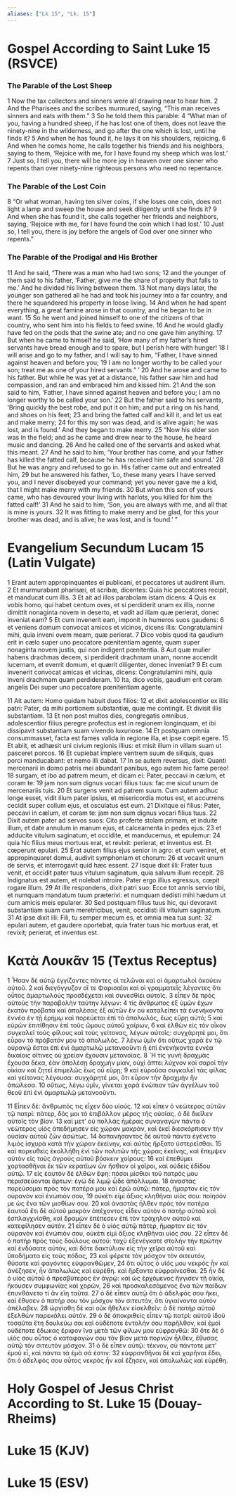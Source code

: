 ```yaml
---
aliases: ["Lk 15", "Lk. 15"]
---
```



# Gospel According to Saint Luke 15 (RSVCE)

### The Parable of the Lost Sheep
1 Now the tax collectors and sinners were all drawing near to hear him.
2 And the Pharisees and the scribes murmured, saying, “This man receives sinners and eats with them.”
3 So he told them this parable:
4 “What man of you, having a hundred sheep, if he has lost one of them, does not leave the ninety-nine in the wilderness, and go after the one which is lost, until he finds it?
5 And when he has found it, he lays it on his shoulders, rejoicing.
6 And when he comes home, he calls together his friends and his neighbors, saying to them, ‘Rejoice with me, for I have found my sheep which was lost.’
7 Just so, I tell you, there will be more joy in heaven over one sinner who repents than over ninety-nine righteous persons who need no repentance.
### The Parable of the Lost Coin
8 “Or what woman, having ten silver coins, if she loses one coin, does not light a lamp and sweep the house and seek diligently until she finds it?
9 And when she has found it, she calls together her friends and neighbors, saying, ‘Rejoice with me, for I have found the coin which I had lost.’
10 Just so, I tell you, there is joy before the angels of God over one sinner who repents.”
### The Parable of the Prodigal and His Brother
11 And he said, “There was a man who had two sons;
12 and the younger of them said to his father, ‘Father, give me the share of property that falls to me.’ And he divided his living between them.
13 Not many days later, the younger son gathered all he had and took his journey into a far country, and there he squandered his property in loose living.
14 And when he had spent everything, a great famine arose in that country, and he began to be in want.
15 So he went and joined himself to one of the citizens of that country, who sent him into his fields to feed swine.
16 And he would gladly have fed on the pods that the swine ate; and no one gave him anything.
17 But when he came to himself he said, ‘How many of my father’s hired servants have bread enough and to spare, but I perish here with hunger!
18 I will arise and go to my father, and I will say to him, “Father, I have sinned against heaven and before you;
19 I am no longer worthy to be called your son; treat me as one of your hired servants.” ’
20 And he arose and came to his father. But while he was yet at a distance, his father saw him and had compassion, and ran and embraced him and kissed him.
21 And the son said to him, ‘Father, I have sinned against heaven and before you; I am no longer worthy to be called your son.’
22 But the father said to his servants, ‘Bring quickly the best robe, and put it on him; and put a ring on his hand, and shoes on his feet;
23 and bring the fatted calf and kill it, and let us eat and make merry;
24 for this my son was dead, and is alive again; he was lost, and is found.’ And they began to make merry.
25 “Now his elder son was in the field; and as he came and drew near to the house, he heard music and dancing.
26 And he called one of the servants and asked what this meant.
27 And he said to him, ‘Your brother has come, and your father has killed the fatted calf, because he has received him safe and sound.’
28 But he was angry and refused to go in. His father came out and entreated him,
29 but he answered his father, ‘Lo, these many years I have served you, and I never disobeyed your command; yet you never gave me a kid, that I might make merry with my friends.
30 But when this son of yours came, who has devoured your living with harlots, you killed for him the fatted calf!’
31 And he said to him, ‘Son, you are always with me, and all that is mine is yours.
32 It was fitting to make merry and be glad, for this your brother was dead, and is alive; he was lost, and is found.’ ”


# Evangelium Secundum Lucam 15 (Latin Vulgate)

1 Erant autem appropinquantes ei publicani, et peccatores ut audirent illum.
2 Et murmurabant pharisæi, et scribæ, dicentes: Quia hic peccatores recipit, et manducat cum illis.
3 Et ait ad illos parabolam istam dicens:
4 Quis ex vobis homo, qui habet centum oves, et si perdiderit unam ex illis, nonne dimittit nonaginta novem in deserto, et vadit ad illam quæ perierat, donec inveniat eam?
5 Et cum invenerit eam, imponit in humeros suos gaudens:
6 et veniens domum convocat amicos et vicinos, dicens illis: Congratulamini mihi, quia inveni ovem meam, quæ perierat.
7 Dico vobis quod ita gaudium erit in cælo super uno peccatore pœnitentiam agente, quam super nonaginta novem justis, qui non indigent pœnitentia.
8 Aut quæ mulier habens drachmas decem, si perdiderit drachmam unam, nonne accendit lucernam, et everrit domum, et quærit diligenter, donec inveniat?
9 Et cum invenerit convocat amicas et vicinas, dicens: Congratulamini mihi, quia inveni drachmam quam perdideram.
10 Ita, dico vobis, gaudium erit coram angelis Dei super uno peccatore pœnitentiam agente.

11 Ait autem: Homo quidam habuit duos filios:
12 et dixit adolescentior ex illis patri: Pater, da mihi portionem substantiæ, quæ me contingit. Et divisit illis substantiam.
13 Et non post multos dies, congregatis omnibus, adolescentior filius peregre profectus est in regionem longinquam, et ibi dissipavit substantiam suam vivendo luxuriose.
14 Et postquam omnia consummasset, facta est fames valida in regione illa, et ipse cœpit egere.
15 Et abiit, et adhæsit uni civium regionis illius: et misit illum in villam suam ut pasceret porcos.
16 Et cupiebat implere ventrem suum de siliquis, quas porci manducabant: et nemo illi dabat.
17 In se autem reversus, dixit: Quanti mercenarii in domo patris mei abundant panibus, ego autem hic fame pereo!
18 surgam, et ibo ad patrem meum, et dicam ei: Pater, peccavi in cælum, et coram te:
19 jam non sum dignus vocari filius tuus: fac me sicut unum de mercenariis tuis.
20 Et surgens venit ad patrem suum. Cum autem adhuc longe esset, vidit illum pater ipsius, et misericordia motus est, et accurrens cecidit super collum ejus, et osculatus est eum.
21 Dixitque ei filius: Pater, peccavi in cælum, et coram te: jam non sum dignus vocari filius tuus.
22 Dixit autem pater ad servos suos: Cito proferte stolam primam, et induite illum, et date annulum in manum ejus, et calceamenta in pedes ejus:
23 et adducite vitulum saginatum, et occidite, et manducemus, et epulemur:
24 quia hic filius meus mortuus erat, et revixit: perierat, et inventus est. Et cœperunt epulari.
25 Erat autem filius ejus senior in agro: et cum veniret, et appropinquaret domui, audivit symphoniam et chorum:
26 et vocavit unum de servis, et interrogavit quid hæc essent.
27 Isque dixit illi: Frater tuus venit, et occidit pater tuus vitulum saginatum, quia salvum illum recepit.
28 Indignatus est autem, et nolebat introire. Pater ergo illius egressus, cœpit rogare illum.
29 At ille respondens, dixit patri suo: Ecce tot annis servio tibi, et numquam mandatum tuum præterivi: et numquam dedisti mihi hædum ut cum amicis meis epularer.
30 Sed postquam filius tuus hic, qui devoravit substantiam suam cum meretricibus, venit, occidisti illi vitulum saginatum.
31 At ipse dixit illi: Fili, tu semper mecum es, et omnia mea tua sunt:
32 epulari autem, et gaudere oportebat, quia frater tuus hic mortuus erat, et revixit; perierat, et inventus est.


# Κατὰ Λουκᾶν 15 (Textus Receptus)

1 Ἦσαν δὲ αὐτῷ ἐγγίζοντες πάντες οἱ τελῶναι καὶ οἱ ἁμαρτωλοὶ ἀκούειν αὐτοῦ.
2 καὶ διεγόγγυζον οἵ τε Φαρισαῖοι καὶ οἱ γραμματεῖς λέγοντες ὅτι οὗτος ἁμαρτωλοὺς προσδέχεται καὶ συνεσθίει αὐτοῖς.
3 εἶπεν δὲ πρὸς αὐτοὺς τὴν παραβολὴν ταύτην λέγων:
4 τίς ἄνθρωπος ἐξ ὑμῶν ἔχων ἑκατὸν πρόβατα καὶ ἀπολέσας ἐξ αὐτῶν ἓν οὐ καταλείπει τὰ ἐνενήκοντα ἐννέα ἐν τῇ ἐρήμῳ καὶ πορεύεται ἐπὶ τὸ ἀπολωλὸς, ἕως εὕρῃ αὐτό;
5 καὶ εὑρὼν ἐπιτίθησιν ἐπὶ τοὺς ὤμους αὐτοῦ χαίρων,
6 καὶ ἐλθὼν εἰς τὸν οἶκον συγκαλεῖ τοὺς φίλους καὶ τοὺς γείτονας, λέγων αὐτοῖς: συγχάρητέ μοι, ὅτι εὗρον τὸ πρόβατόν μου τὸ ἀπολωλός.
7 λέγω ὑμῖν ὅτι οὕτως χαρὰ ἐν τῷ οὐρανῷ ἔσται ἐπὶ ἑνὶ ἁμαρτωλῷ μετανοοῦντι ἢ ἐπὶ ἐνενήκοντα ἐννέα δικαίοις οἵτινες οὐ χρείαν ἔχουσιν μετανοίας.
8 Ἢ τίς γυνὴ δραχμὰς ἔχουσα δέκα, ἐὰν ἀπολέσῃ δραχμὴν μίαν, οὐχὶ ἅπτει λύχνον καὶ σαροῖ τὴν οἰκίαν καὶ ζητεῖ ἐπιμελῶς ἕως οὗ εὕρῃ;
9 καὶ εὑροῦσα συγκαλεῖ τὰς φίλας καὶ γείτονας λέγουσα: συγχάρητέ μοι, ὅτι εὗρον τὴν δραχμὴν ἣν ἀπώλεσα.
10 οὕτως, λέγω ὑμῖν, γίνεται χαρὰ ἐνώπιον τῶν ἀγγέλων τοῦ θεοῦ ἐπὶ ἑνὶ ἁμαρτωλῷ μετανοοῦντι.

11 Εἶπεν δέ: ἄνθρωπός τις εἶχεν δύο υἱούς.
12 καὶ εἶπεν ὁ νεώτερος αὐτῶν τῷ πατρί: πάτερ, δός μοι τὸ ἐπιβάλλον μέρος τῆς οὐσίας. ὁ δὲ διεῖλεν αὐτοῖς τὸν βίον.
13 καὶ μετ' οὐ πολλὰς ἡμέρας συναγαγὼν πάντα ὁ νεώτερος υἱὸς ἀπεδήμησεν εἰς χώραν μακράν, καὶ ἐκεῖ διεσκόρπισεν τὴν οὐσίαν αὐτοῦ ζῶν ἀσώτως.
14 δαπανήσαντος δὲ αὐτοῦ πάντα ἐγένετο λιμὸς ἰσχυρὰ κατὰ τὴν χώραν ἐκείνην, καὶ αὐτὸς ἤρξατο ὑστερεῖσθαι.
15 καὶ πορευθεὶς ἐκολλήθη ἑνὶ τῶν πολιτῶν τῆς χώρας ἐκείνης, καὶ ἔπεμψεν αὐτὸν εἰς τοὺς ἀγροὺς αὐτοῦ βόσκειν χοίρους:
16 καὶ ἐπεθύμει χορτασθῆναι ἐκ τῶν κερατίων ὧν ἤσθιον οἱ χοῖροι, καὶ οὐδεὶς ἐδίδου αὐτῷ.
17 εἰς ἑαυτὸν δὲ ἐλθὼν ἔφη: πόσοι μίσθιοι τοῦ πατρός μου περισσεύονται ἄρτων: ἐγὼ δὲ λιμῷ ὧδε ἀπόλλυμαι.
18 ἀναστὰς πορεύσομαι πρὸς τὸν πατέρα μου καὶ ἐρῶ αὐτῷ: πάτερ, ἥμαρτον εἰς τὸν οὐρανὸν καὶ ἐνώπιόν σου,
19 οὐκέτι εἰμὶ ἄξιος κληθῆναι υἱός σου: ποίησόν με ὡς ἕνα τῶν μισθίων σου.
20 καὶ ἀναστὰς ἦλθεν πρὸς τὸν πατέρα ἑαυτοῦ ἔτι δὲ αὐτοῦ μακρὰν ἀπέχοντος εἶδεν αὐτὸν ὁ πατὴρ αὐτοῦ καὶ ἐσπλαγχνίσθη, καὶ δραμὼν ἐπέπεσεν ἐπὶ τὸν τράχηλον αὐτοῦ καὶ κατεφίλησεν αὐτόν.
21 εἶπεν δὲ ὁ υἱὸς αὐτῷ πάτερ, ἥμαρτον εἰς τὸν οὐρανὸν καὶ ἐνώπιόν σου, οὐκέτι εἰμὶ ἄξιος κληθῆναι υἱός σου.
22 εἶπεν δὲ ὁ πατὴρ πρὸς τοὺς δούλους αὐτοῦ: ταχὺ ἐξενέγκατε στολὴν τὴν πρώτην καὶ ἐνδύσατε αὐτόν, καὶ δότε δακτύλιον εἰς τὴν χεῖρα αὐτοῦ καὶ ὑποδήματα εἰς τοὺς πόδας,
23 καὶ φέρετε τὸν μόσχον τὸν σιτευτόν, θύσατε καὶ φαγόντες εὐφρανθῶμεν,
24 ὅτι οὗτος ὁ υἱός μου νεκρὸς ἦν καὶ ἀνέζησεν, ἦν ἀπολωλὼς καὶ εὑρέθη. καὶ ἤρξαντο εὐφραίνεσθαι.
25 ἦν δὲ ὁ υἱὸς αὐτοῦ ὁ πρεσβύτερος ἐν ἀγρῷ: καὶ ὡς ἐρχόμενος ἤγγισεν τῇ οἰκίᾳ, ἤκουσεν συμφωνίας καὶ χορῶν,
26 καὶ προσκαλεσάμενος ἕνα τῶν παίδων ἐπυνθάνετο τί ἂν εἴη ταῦτα.
27 ὁ δὲ εἶπεν αὐτῷ ὅτι ὁ ἀδελφός σου ἥκει, καὶ ἔθυσεν ὁ πατήρ σου τὸν μόσχον τὸν σιτευτόν, ὅτι ὑγιαίνοντα αὐτὸν ἀπέλαβεν.
28 ὠργίσθη δὲ καὶ οὐκ ἤθελεν εἰσελθεῖν: ὁ δὲ πατὴρ αὐτοῦ ἐξελθὼν παρεκάλει αὐτόν.
29 ὁ δὲ ἀποκριθεὶς εἶπεν τῷ πατρὶ: αὐτοῦ ἰδοὺ τοσαῦτα ἔτη δουλεύω σοι καὶ οὐδέποτε ἐντολήν σου παρῆλθον, καὶ ἐμοὶ οὐδέποτε ἔδωκας ἔριφον ἵνα μετὰ τῶν φίλων μου εὐφρανθῶ:
30 ὅτε δὲ ὁ υἱός σου οὗτος ὁ καταφαγών σου τὸν βίον μετὰ πορνῶν ἦλθεν, ἔθυσας αὐτῷ τὸν σιτευτὸν μόσχον.
31 ὁ δὲ εἶπεν αὐτῷ: τέκνον, σὺ πάντοτε μετ' ἐμοῦ εἶ, καὶ πάντα τὰ ἐμὰ σά ἐστιν:
32 εὐφρανθῆναι δὲ καὶ χαρῆναι ἔδει, ὅτι ὁ ἀδελφός σου οὗτος νεκρὸς ἦν καὶ ἔζησεν, καὶ ἀπολωλὼς καὶ εὑρέθη.


# Holy Gospel of Jesus Christ According to St. Luke 15 (Douay-Rheims)


# Luke 15 (KJV)


# Luke 15 (ESV)

